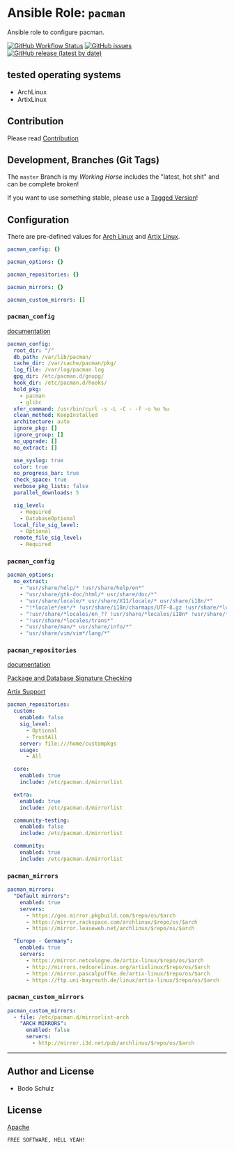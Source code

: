 
# Ansible Role:  `pacman`

Ansible role to configure pacman.

[![GitHub Workflow Status](https://img.shields.io/github/workflow/status/bodsch/ansible-pacman/CI)][ci]
[![GitHub issues](https://img.shields.io/github/issues/bodsch/ansible-pacman)][issues]
[![GitHub release (latest by date)](https://img.shields.io/github/v/release/bodsch/ansible-pacman)][releases]

[ci]: https://github.com/bodsch/ansible-pacman/actions
[issues]: https://github.com/bodsch/ansible-pacman/issues?q=is%3Aopen+is%3Aissue
[releases]: https://github.com/bodsch/ansible-pacman/releases


## tested operating systems

* ArchLinux
* ArtixLinux


## Contribution

Please read [Contribution](CONTRIBUTING.md)

## Development,  Branches (Git Tags)

The `master` Branch is my *Working Horse* includes the "latest, hot shit" and can be complete broken!

If you want to use something stable, please use a [Tagged Version](https://github.com/bodsch/ansible-pacman/tags)!

## Configuration

There are pre-defined values for [Arch Linux](vars/archlinux.yml) and [Artix Linux](vars/artixlinux.yml).

```yaml
pacman_config: {}

pacman_options: {}

pacman_repositories: {}

pacman_mirrors: {}

pacman_custom_mirrors: []
```

### `pacman_config`

[documentation](https://archlinux.org/pacman/pacman.conf.5.html#_options)

```yaml
pacman_config:
  root_dir: "/"
  db_path: /var/lib/pacman/
  cache_dir: /var/cache/pacman/pkg/
  log_file: /var/log/pacman.log
  gpg_dir: /etc/pacman.d/gnupg/
  hook_dir: /etc/pacman.d/hooks/
  hold_pkg:
    - pacman
    - glibc
  xfer_command: /usr/bin/curl -s -L -C - -f -o %o %u
  clean_method: KeepInstalled
  architecture: auto
  ignore_pkg: []
  ignore_group: []
  no_upgrade: []
  no_extract: []

  use_syslog: true
  color: true
  no_progress_bar: true
  check_space: true
  verbose_pkg_lists: false
  parallel_downloads: 5

  sig_level:
    - Required
    - DatabaseOptional
  local_file_sig_level:
    - Optional
  remote_file_sig_level:
    - Required
```

### `pacman_config`

```yaml
pacman_options:
  no_extract:
    - "usr/share/help/* !usr/share/help/en*"
    - "usr/share/gtk-doc/html/* usr/share/doc/*"
    - "usr/share/locale/* usr/share/X11/locale/* usr/share/i18n/*"
    - "!*locale*/en*/* !usr/share/i18n/charmaps/UTF-8.gz !usr/share/*locale*/locale.*"
    - "!usr/share/*locales/en_?? !usr/share/*locales/i18n* !usr/share/*locales/iso*"
    - "!usr/share/*locales/trans*"
    - "usr/share/man/* usr/share/info/*"
    - "usr/share/vim/vim*/lang/*"
```

### `pacman_repositories`

[documentation](https://archlinux.org/pacman/pacman.conf.5.html#_repository_sections)

[Package and Database Signature Checking](https://archlinux.org/pacman/pacman.conf.5.html#_package_and_database_signature_checking_a_id_sc_a)

[Artix Support](https://wiki.artixlinux.org/Main/Repositories)


```yaml
pacman_repositories:
  custom:
    enabled: false
    sig_level:
      - Optional
      - TrustAll
    server: file:///home/custompkgs
    usage:
      - All

  core:
    enabled: true
    include: /etc/pacman.d/mirrorlist

  extra:
    enabled: true
    include: /etc/pacman.d/mirrorlist

  community-testing:
    enabled: false
    include: /etc/pacman.d/mirrorlist

  community:
    enabled: true
    include: /etc/pacman.d/mirrorlist
```

### `pacman_mirrors`


```yaml
pacman_mirrors:
  "Default mirrors":
    enabled: true
    servers:
      - https://geo.mirror.pkgbuild.com/$repo/os/$arch
      - https://mirror.rackspace.com/archlinux/$repo/os/$arch
      - https://mirror.leaseweb.net/archlinux/$repo/os/$arch

  "Europe - Germany":
    enabled: true
    servers:
      - https://mirror.netcologne.de/artix-linux/$repo/os/$arch
      - http://mirrors.redcorelinux.org/artixlinux/$repo/os/$arch
      - https://mirror.pascalpuffke.de/artix-linux/$repo/os/$arch
      - https://ftp.uni-bayreuth.de/linux/artix-linux/$repo/os/$arch
```

### `pacman_custom_mirrors`

```yaml
pacman_custom_mirrors:
  - file: /etc/pacman.d/mirrorlist-arch
    "ARCH MIRRORS":
      enabled: false
      servers:
        - http://mirror.i3d.net/pub/archlinux/$repo/os/$arch
```

---

## Author and License

- Bodo Schulz

## License

[Apache](LICENSE)

`FREE SOFTWARE, HELL YEAH!`
